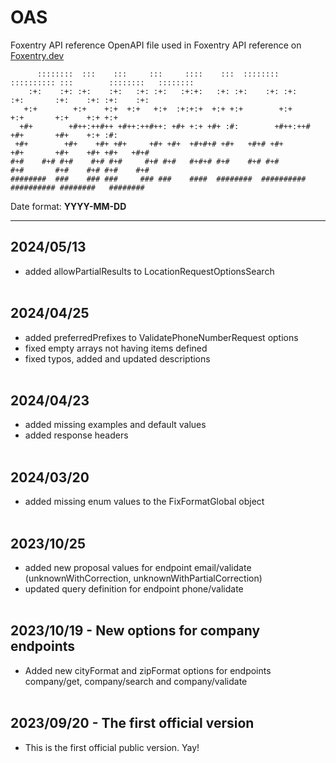 # OAS
Foxentry API reference OpenAPI file used in Foxentry API reference on [Foxentry.dev](https://foxentry.dev)

 ```
       ::::::::  :::    :::     :::     ::::    :::  ::::::::  :::::::::: :::        ::::::::   :::::::: 
     :+:    :+: :+:    :+:   :+: :+:   :+:+:   :+: :+:    :+: :+:        :+:       :+:    :+: :+:    :+: 
    +:+        +:+    +:+  +:+   +:+  :+:+:+  +:+ +:+        +:+        +:+       +:+    +:+ +:+         
   +#+        +#++:++#++ +#++:++#++: +#+ +:+ +#+ :#:        +#++:++#   +#+       +#+    +:+ :#:          
  +#+        +#+    +#+ +#+     +#+ +#+  +#+#+# +#+   +#+# +#+        +#+       +#+    +#+ +#+   +#+#
#+#    #+# #+#    #+# #+#     #+# #+#   #+#+# #+#    #+# #+#        #+#       #+#    #+# #+#    #+#     
 ########  ###    ### ###     ### ###    ####  ########  ########## ########## ########   ########       
```

Date format: **YYYY-MM-DD**

***
## 2024/05/13<br>
- added allowPartialResults to LocationRequestOptionsSearch
<br><br>

## 2024/04/25<br>
- added preferredPrefixes to ValidatePhoneNumberRequest options
- fixed empty arrays not having items defined
- fixed typos, added and updated descriptions
<br><br>

## 2024/04/23<br>
- added missing examples and default values
- added response headers
<br><br>

## 2024/03/20<br>
- added missing enum values to the FixFormatGlobal object
<br><br>

## 2023/10/25<br>
- added new proposal values for endpoint email/validate (unknownWithCorrection, unknownWithPartialCorrection)
- updated query definition for endpoint phone/validate
<br><br>

## 2023/10/19 - New options for company endpoints <br>
- Added new cityFormat and zipFormat options for endpoints company/get, company/search and company/validate <br><br>

## 2023/09/20 - The first official version <br>
- This is the first official public version. Yay! <br><br>
